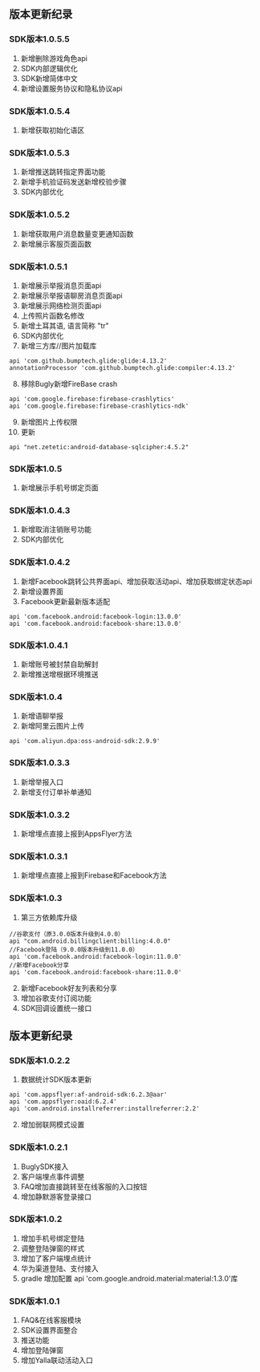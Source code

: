 ## 版本更新纪录
### SDK版本1.0.5.5
1. 新增删除游戏角色api
2. SDK内部逻辑优化
3. SDK新增简体中文
4. 新增设置服务协议和隐私协议api
### SDK版本1.0.5.4
1. 新增获取初始化语区
### SDK版本1.0.5.3
1. 新增推送跳转指定界面功能
2. 新增手机验证码发送新增校验步骤
3. SDK内部优化
### SDK版本1.0.5.2
1. 新增获取用户消息数量变更通知函数
2. 新增展示客服页面函数
### SDK版本1.0.5.1
1. 新增展示举报消息页面api
2. 新增展示举报语聊房消息页面api
3. 新增展示网络检测页面api
4. 上传照片函数名修改
5. 新增土耳其语, 语言简称 "tr"
6. SDK内部优化
7. 新增三方库//图片加载库
 ``` 
 api 'com.github.bumptech.glide:glide:4.13.2'
 annotationProcessor 'com.github.bumptech.glide:compiler:4.13.2'
 ```
8. 移除Bugly新增FireBase crash 
```
api 'com.google.firebase:firebase-crashlytics'
api 'com.google.firebase:firebase-crashlytics-ndk'
```
9. 新增图片上传权限
10. 更新 
```
api "net.zetetic:android-database-sqlcipher:4.5.2"
```
### SDK版本1.0.5
1. 新增展示手机号绑定页面
###  SDK版本1.0.4.3
1. 新增取消注销账号功能
2. SDK内部优化
### SDK版本1.0.4.2
1. 新增Facebook跳转公共界面api、增加获取活动api、增加获取绑定状态api
2. 新增设置界面
3. Facebook更新最新版本适配
```
api 'com.facebook.android:facebook-login:13.0.0'
api 'com.facebook.android:facebook-share:13.0.0'
```
### SDK版本1.0.4.1
1. 新增账号被封禁自助解封
2. 新增推送增根据环境推送
### SDK版本1.0.4
1. 新增语聊举报
2. 新增阿里云图片上传
 ```
api 'com.aliyun.dpa:oss-android-sdk:2.9.9'
```
### SDK版本1.0.3.3
1. 新增举报入口
2. 新增支付订单补单通知
### SDK版本1.0.3.2
1. 新增埋点直接上报到AppsFlyer方法
### SDK版本1.0.3.1
1. 新增埋点直接上报到Firebase和Facebook方法
### SDK版本1.0.3
1. 第三方依赖库升级
```
//谷歌支付（原3.0.0版本升级到4.0.0）
api "com.android.billingclient:billing:4.0.0"
//Facebook登陆（9.0.0版本升级到11.0.0）
api 'com.facebook.android:facebook-login:11.0.0'
//新增Facebook分享 
api 'com.facebook.android:facebook-share:11.0.0'
```
2. 新增Facebook好友列表和分享
3. 增加谷歌支付订阅功能
4. SDK回调设置统一接口
## 版本更新纪录
### SDK版本1.0.2.2
1. 数据统计SDK版本更新
```
api 'com.appsflyer:af-android-sdk:6.2.3@aar' 
api 'com.appsflyer:oaid:6.2.4' 
api 'com.android.installreferrer:installreferrer:2.2'
```
2. 增加弱联网模式设置
### SDK版本1.0.2.1  
1. BuglySDK接入 
2. 客户端埋点事件调整 
3. FAQ增加直接跳转至在线客服的入口按钮 
4. 增加静默游客登录接口
### SDK版本1.0.2 
1. 增加手机号绑定登陆 
2. 调整登陆弹窗的样式 
3. 增加了客户端埋点统计 
4. 华为渠道登陆、支付接入 
5. gradle 增加配置 api 'com.google.android.material:material:1.3.0'库
### SDK版本1.0.1 
1. FAQ&在线客服模块 
2. SDK设置界面整合 
3. 推送功能 
4. 增加登陆弹窗 
5. 增加Yalla联动活动入口 
